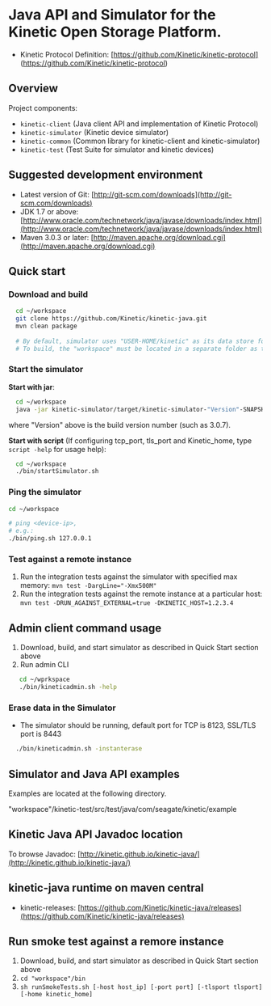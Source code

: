# Java API and Simulator for the Kinetic Open Storage Platform.

* Kinetic Protocol Definition: [https://github.com/Kinetic/kinetic-protocol] (https://github.com/Kinetic/kinetic-protocol)

## Overview 

Project components:

* `kinetic-client`      (Java client API and implementation of Kinetic Protocol)
* `kinetic-simulator`   (Kinetic device simulator)
* `kinetic-common`      (Common library for kinetic-client and kinetic-simulator)
* `kinetic-test`        (Test Suite for simulator and kinetic devices)

## Suggested development environment

* Latest version of Git: [http://git-scm.com/downloads](http://git-scm.com/downloads)
* JDK 1.7 or above: [http://www.oracle.com/technetwork/java/javase/downloads/index.html](http://www.oracle.com/technetwork/java/javase/downloads/index.html)
* Maven 3.0.3 or later: [http://maven.apache.org/download.cgi](http://maven.apache.org/download.cgi)

## Quick start

### Download and build

```bash 
  cd ~/workspace
  git clone https://github.com/Kinetic/kinetic-java.git
  mvn clean package
  
  # By default, simulator uses "USER-HOME/kinetic" as its data store folder.
  # To build, the "workspace" must be located in a separate folder as the data store folder.
```

### Start the simulator

**Start with jar**:    

```bash
  cd ~/workspace
  java -jar kinetic-simulator/target/kinetic-simulator-"Version"-SNAPSHOT-jar-with-dependencies.jar    
```
where "Version" above is the build version number (such as 3.0.7).

**Start with script** (If configuring tcp_port, tls_port and Kinetic_home, type `script -help` for usage help):

```bash
  cd ~/workspace
  ./bin/startSimulator.sh
```

### Ping the simulator

```bash
cd ~/workspace

# ping <device-ip>, 
# e.g.:
./bin/ping.sh 127.0.0.1 
```

### Test against a remote instance

1. Run the integration tests against the simulator with specified max memory: `mvn test -DargLine="-Xmx500M"`
1. Run the integration tests against the remote instance at a particular host: `mvn test -DRUN_AGAINST_EXTERNAL=true -DKINETIC_HOST=1.2.3.4`

## Admin client command usage

1. Download, build, and start simulator as described in Quick Start section above
1. Run admin CLI

```bash
   cd ~/wprkspace
   ./bin/kineticadmin.sh -help
```

### Erase data in the Simulator

* The simulator should be running, default port for TCP is 8123, SSL/TLS port is 8443
 
```bash
  ./bin/kineticadmin.sh -instanterase
```

## Simulator and Java API examples

Examples are located at the following directory.

"workspace"/kinetic-test/src/test/java/com/seagate/kinetic/example

## Kinetic Java API Javadoc location

To browse Javadoc: [http://kinetic.github.io/kinetic-java/](http://kinetic.github.io/kinetic-java/)

## kinetic-java runtime on maven central

* kinetic-releases: [https://github.com/Kinetic/kinetic-java/releases](https://github.com/Kinetic/kinetic-java/releases)

## Run smoke test against a remore instance

1.  Download, build, and start simulator as described in Quick Start section above 
1. `cd "workspace"/bin`
1. `sh runSmokeTests.sh [-host host_ip] [-port port] [-tlsport tlsport] [-home kinetic_home]`
